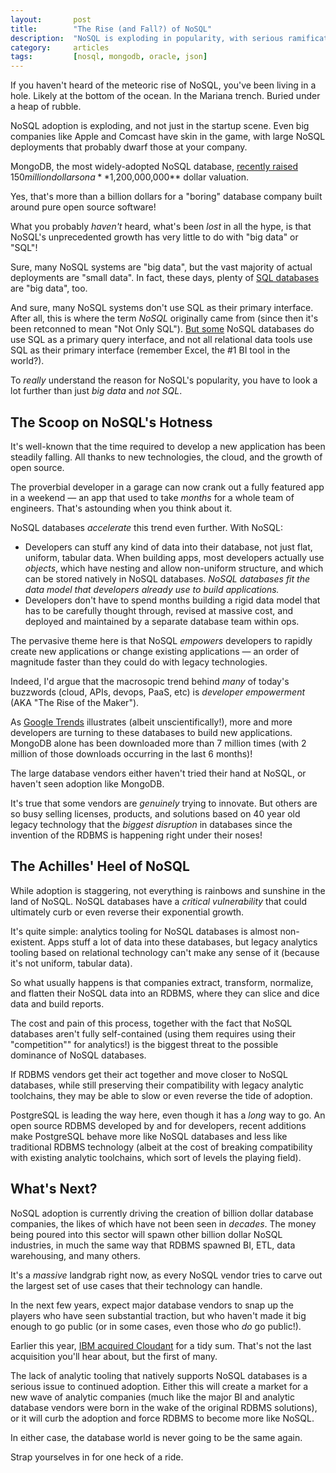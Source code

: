 ```yaml
---
layout:       post
title:        "The Rise (and Fall?) of NoSQL"
description:  "NoSQL is exploding in popularity, with serious ramifications for the entire database industry."
category:     articles
tags:         [nosql, mongodb, oracle, json]
---
```


If you haven't heard of the meteoric rise of NoSQL, you've been living in a hole. Likely at the bottom of the ocean. In the Mariana trench. Buried under a heap of rubble.

NoSQL adoption is exploding, and not just in the startup scene. Even big companies like Apple and Comcast have skin in the game, with large NoSQL deployments that probably dwarf those at your company.

MongoDB, the most widely-adopted NoSQL database, [recently raised](http://www.crunchbase.com/funding-round/5576d45dd1a3b6f606ba5c478660a4e3) $150 million dollars on a **$1,200,000,000** dollar valuation. 

Yes, that's more than a billion dollars for a "boring" database company built around pure open source software!

What you probably *haven't* heard, what's been *lost* in all the hype, is that NoSQL's unprecedented growth has very little to do with "big data" or "SQL"!

Sure, many NoSQL systems are "big data", but the vast majority of actual deployments are "small data". In fact, these days, plenty of [SQL databases](http://www.splicemachine.com) are "big data", too.

And sure, many NoSQL systems don't use SQL as their primary interface. After all, this is where the term *NoSQL* originally came from (since then it's been retconned to mean "Not Only SQL"). [But some](http://www.couchbase.com/communities/n1ql) NoSQL databases do use SQL as a primary query interface, and not all relational data tools use SQL as their primary interface (remember Excel, the #1 BI tool in the world?).

To *really* understand the reason for NoSQL's popularity, you have to look a lot further than just *big data* and *not SQL*.

## The Scoop on NoSQL's Hotness

It's well-known that the time required to develop a new application has been steadily falling. All thanks to new technologies, the cloud, and the growth of open source.

The proverbial developer in a garage can now crank out a fully featured app in a weekend &mdash; an app that used to take *months* for a whole team of engineers. That's astounding when you think about it.

NoSQL databases *accelerate* this trend even further. With NoSQL:

* Developers can stuff any kind of data into their database, not just flat, uniform, tabular data. When building apps, most developers actually use *objects*, which have nesting and allow non-uniform structure, and which can be stored natively in NoSQL databases. *NoSQL databases fit the data model that developers already use to build applications.*
* Developers don't have to spend months building a rigid data model that has to be carefully thought through, revised at massive cost, and deployed and maintained by a separate database team within ops.

The pervasive theme here is that NoSQL *empowers* developers to rapidly create new applications or change existing applications &mdash; an order of magnitude faster than they could do with legacy technologies.

Indeed, I'd argue that the macrosopic trend behind *many* of today's buzzwords (cloud, APIs, devops, PaaS, etc) is *developer empowerment* (AKA "The Rise of the Maker").

As [Google Trends](http://www.google.com/trends/explore#q=mongodb%2C%20oracle%20db&cmpt=q) illustrates (albeit unscientifically!), more and more developers are turning to these databases to build new applications. MongoDB alone has been downloaded more than 7 million times (with 2 million of those downloads occurring in the last 6 months)!

The large database vendors either haven't tried their hand at NoSQL, or haven't seen adoption like MongoDB. 

It's true that some vendors are *genuinely* trying to innovate. But others are so busy selling licenses, products, and solutions based on 40 year old legacy technology that the *biggest disruption* in databases since the invention of the RDBMS is happening right under their noses!

## The Achilles' Heel of NoSQL

While adoption is staggering, not everything is rainbows and sunshine in the land of NoSQL. NoSQL databases have a *critical vulnerability* that could ultimately curb or even reverse their exponential growth.

It's quite simple: analytics tooling for NoSQL databases is almost non-existent. Apps stuff a lot of data into these databases, but legacy analytics tooling based on relational technology can't make any sense of it (because it's not uniform, tabular data).

So what usually happens is that companies extract, transform, normalize, and flatten their NoSQL data into an RDBMS, where they can slice and dice data and build reports.

The cost and pain of this process, together with the fact that NoSQL databases aren't fully self-contained (using them requires using their "competition"" for analytics!) is the biggest threat to the possible dominance of NoSQL databases.

If RDBMS vendors get their act together and move closer to NoSQL databases, while still preserving their compatibility with legacy analytic toolchains, they may be able to slow or even reverse the tide of adoption.

PostgreSQL is leading the way here, even though it has a *long* way to go. An open source RDBMS developed by and for developers, recent additions make  PostgreSQL behave more like NoSQL databases and less like traditional RDBMS technology (albeit at the cost of breaking compatibility with existing analytic toolchains, which sort of levels the playing field).

## What's Next?

NoSQL adoption is currently driving the creation of billion dollar database companies, the likes of which have not been seen in *decades*. The money being poured into this sector will spawn other billion dollar NoSQL industries, in much the same way that RDBMS spawned BI, ETL, data warehousing, and many others.

It's a *massive* landgrab right now, as every NoSQL vendor tries to carve out the largest set of use cases that their technology can handle.

In the next few years, expect major database vendors to snap up the players who have seen substantial traction, but who haven't made it big enough to go public (or in some cases, even those who *do* go public!).

Earlier this year, [IBM acquired Cloudant](http://www-03.ibm.com/press/us/en/pressrelease/43342.wss) for a tidy sum. That's not the last acquisition you'll hear about, but the first of many.

The lack of analytic tooling that natively supports NoSQL databases is a serious issue to continued adoption. Either this will create a market for a new wave of analytic companies (much like the major BI and analytic database vendors were born in the wake of the original RDBMS solutions), or it will curb the adoption and force RDBMS to become more like NoSQL.

In either case, the database world is never going to be the same again. 

Strap yourselves in for one heck of a ride.
